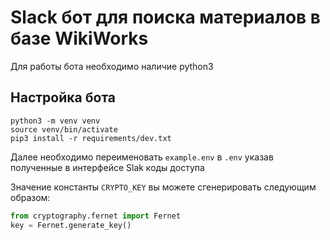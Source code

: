 # Slack бот для поиска материалов в базе WikiWorks

Для работы бота необходимо наличие python3

## Настройка бота

```shell
python3 -m venv venv
source venv/bin/activate
pip3 install -r requirements/dev.txt
```

Далее необходимо переименовать `example.env` в `.env` указав полученные в интерфейсе Slak коды доступа

Значение константы `CRYPTO_KEY` вы можете сгенерировать следующим образом:
```python
from cryptography.fernet import Fernet
key = Fernet.generate_key()
```
